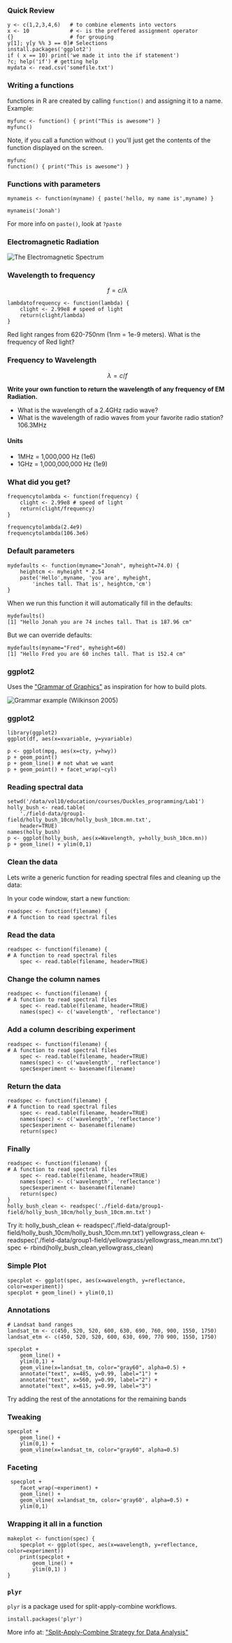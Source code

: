 ### Quick Review
    
    y <- c(1,2,3,4,6)   # to combine elements into vectors
    x <- 10             # <- is the preffered assignment operator
    {}                  # for grouping
    y[1]; y[y %% 3 == 0]# Selections 
    install.packages('ggplot2')
    if ( x == 10) print('we made it into the if statement') 
    ?c; help('if') # getting help
    mydata <- read.csv('somefile.txt')

### Writing a functions

functions in R are created by calling `function()` and assigning it to a name. Example:

    myfunc <- function() { print("This is awesome") }
    myfunc()

Note, if you call a function without `()` you'll just get the contents of the function displayed on the screen.

    myfunc
    function() { print("This is awesome") }

### Functions with parameters

    mynameis <- function(myname) { paste('hello, my name is',myname) }

    mynameis('Jonah')

For more info on `paste()`, look at `?paste`

### Electromagnetic Radiation 

![The Electromagnetic Spectrum](./images/EM_Spectrum_Properties_edit.svg)

### Wavelength to frequency

$$ 
f = c/λ
$$

    lambdatofrequency <- function(lambda) { 
        clight <- 2.99e8 # speed of light
        return(clight/lambda)
    }

Red light ranges from 620-750nm (1nm = 1e-9 meters).  What is the frequency of Red light?

### Frequency to Wavelength

$$
λ = c / f
$$

**Write your own function to return the wavelength of any frequency of EM Radiation.**

* What is the wavelength of a 2.4GHz radio wave?
* What is the wavelength of radio waves from your favorite radio station? 106.3MHz

#### Units

* 1MHz = 1,000,000 Hz (1e6) 
* 1GHz = 1,000,000,000 Hz (1e9) 

### What did you get?

    frequencytolambda <- function(frequency) {
        clight <- 2.99e8 # speed of light
        return(clight/frequency)
    }

    frequencytolambda(2.4e9)
    frequencytolambda(106.3e6)

### Default parameters

    mydefaults <- function(myname="Jonah", myheight=74.0) {
        heightcm <- myheight * 2.54
        paste('Hello',myname, 'you are', myheight, 
            'inches tall. That is', heightcm,'cm')
    }

When we run this function it will automatically fill in the defaults:
    
    mydefaults()
    [1] "Hello Jonah you are 74 inches tall. That is 187.96 cm"

But we can override defaults:
 
    mydefaults(myname="Fred", myheight=60)
    [1] "Hello Fred you are 60 inches tall. That is 152.4 cm"



### ggplot2

Uses the ["Grammar of Graphics"](http://link.springer.com/content/pdf/10.1007%2F0-387-28695-0.pdf) as inspiration for how to build plots.

![Grammar example (Wilkinson 2005)](./images/grammar.png)

### ggplot2 

    library(ggplot2)
    ggplot(df, aes(x=xvariable, y=yvariable)

    p <- ggplot(mpg, aes(x=cty, y=hwy))
    p + geom_point()
    p + geom_line() # not what we want
    p + geom_point() + facet_wrap(~cyl)


### Reading spectral data

    setwd('/data/vol10/education/courses/Duckles_programming/Lab1')
    holly_bush <- read.table(
        './field-data/group1-field/holly_bush_10cm/holly_bush_10cm.mn.txt',
        header=TRUE)
    names(holly_bush)
    p <- ggplot(holly_bush, aes(x=Wavelength, y=holly_bush_10cm.mn)) 
    p + geom_line() + ylim(0,1)


### Clean the data

Lets write a generic function for reading spectral files and cleaning up the data:

In your code window, start a new function:

    readspec <- function(filename) {
    # A function to read spectral files

### Read the data

    readspec <- function(filename) {
    # A function to read spectral files
        spec <- read.table(filename, header=TRUE)

### Change the column names

    readspec <- function(filename) {
    # A function to read spectral files
        spec <- read.table(filename, header=TRUE)
        names(spec) <- c('wavelength', 'reflectance')

### Add a column describing experiment

    readspec <- function(filename) {
    # A function to read spectral files
        spec <- read.table(filename, header=TRUE)
        names(spec) <- c('wavelength', 'reflectance')
        spec$experiment <- basename(filename)

### Return the data

    readspec <- function(filename) {
    # A function to read spectral files
        spec <- read.table(filename, header=TRUE)
        names(spec) <- c('wavelength', 'reflectance')
        spec$experiment <- basename(filename)
        return(spec)

   
### Finally

    readspec <- function(filename) {
    # A function to read spectral files
        spec <- read.table(filename, header=TRUE)
        names(spec) <- c('wavelength', 'reflectance')
        spec$experiment <- basename(filename)
        return(spec)
    }
    holly_bush_clean <- readspec('./field-data/group1-field/holly_bush_10cm/holly_bush_10cm.mn.txt')

Try it: 
    holly_bush_clean <- readspec('./field-data/group1-field/holly_bush_10cm/holly_bush_10cm.mn.txt')
    yellowgrass_clean <- readspec('./field-data/group1-field/yellowgrass/yellowgrass_mean.mn.txt')
    spec <- rbind(holly_bush_clean,yellowgrass_clean)


### Simple Plot 

    specplot <- ggplot(spec, aes(x=wavelength, y=reflectance, color=experiment))
    specplot + geom_line() + ylim(0,1) 

### Annotations

    # Landsat band ranges
    landsat_tm <- c(450, 520, 520, 600, 630, 690, 760, 900, 1550, 1750)
    landsat_etm <- c(450, 520, 520, 600, 630, 690, 770 900, 1550, 1750)

    specplot + 
        geom_line() + 
        ylim(0,1) + 
        geom_vline(x=landsat_tm, color="gray60", alpha=0.5) + 
        annotate("text", x=485, y=0.99, label="1") +
        annotate("text", x=560, y=0.99, label="2") +
        annotate("text", x=615, y=0.99, label="3")

Try adding the rest of the annotations for the remaining bands

### Tweaking

    specplot + 
        geom_line() + 
        ylim(0,1) + 
        geom_vline(x=landsat_tm, color="gray60", alpha=0.5)   

### Faceting

     specplot + 
        facet_wrap(~experiment) +  
        geom_line() + 
        geom_vline( x=landsat_tm, color='gray60', alpha=0.5) + 
        ylim(0,1) 

### Wrapping it all in a function
    makeplot <- function(spec) {
        specplot <- ggplot(spec, aes(x=wavelength, y=reflectance, color=experiment))
        print(specplot +  
            geom_line() + 
            ylim(0,1) )
    }

### `plyr`

`plyr` is a package used for split-apply-combine workflows.

    install.packages('plyr')

More info at: ["Split-Apply-Combine Strategy for Data Analysis"](http://www.jstatsoft.org/v40/i01/paper)





